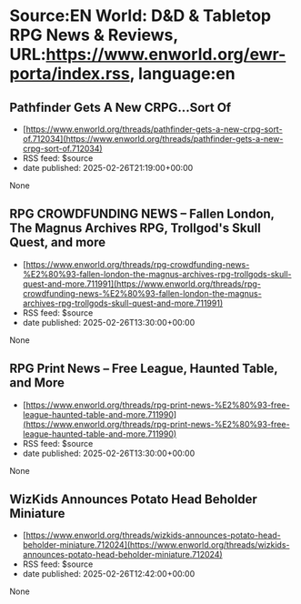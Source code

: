# Source:EN World: D&D & Tabletop RPG News & Reviews, URL:https://www.enworld.org/ewr-porta/index.rss, language:en

## Pathfinder Gets A New CRPG...Sort Of
 - [https://www.enworld.org/threads/pathfinder-gets-a-new-crpg-sort-of.712034](https://www.enworld.org/threads/pathfinder-gets-a-new-crpg-sort-of.712034)
 - RSS feed: $source
 - date published: 2025-02-26T21:19:00+00:00

None

## RPG CROWDFUNDING NEWS – Fallen London, The Magnus Archives RPG, Trollgod's Skull Quest, and more
 - [https://www.enworld.org/threads/rpg-crowdfunding-news-%E2%80%93-fallen-london-the-magnus-archives-rpg-trollgods-skull-quest-and-more.711991](https://www.enworld.org/threads/rpg-crowdfunding-news-%E2%80%93-fallen-london-the-magnus-archives-rpg-trollgods-skull-quest-and-more.711991)
 - RSS feed: $source
 - date published: 2025-02-26T13:30:00+00:00

None

## RPG Print News – Free League, Haunted Table, and More
 - [https://www.enworld.org/threads/rpg-print-news-%E2%80%93-free-league-haunted-table-and-more.711990](https://www.enworld.org/threads/rpg-print-news-%E2%80%93-free-league-haunted-table-and-more.711990)
 - RSS feed: $source
 - date published: 2025-02-26T13:30:00+00:00

None

## WizKids Announces Potato Head Beholder Miniature
 - [https://www.enworld.org/threads/wizkids-announces-potato-head-beholder-miniature.712024](https://www.enworld.org/threads/wizkids-announces-potato-head-beholder-miniature.712024)
 - RSS feed: $source
 - date published: 2025-02-26T12:42:00+00:00

None

